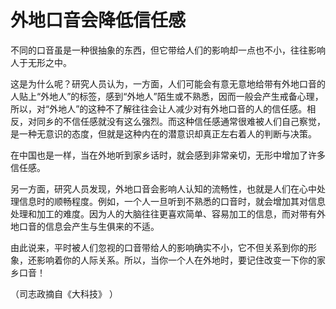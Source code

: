 # 外地口音会降低信任感

不同的口音虽是一种很抽象的东西，但它带给人们的影响却一点也不小，往往影响人于无形之中。 

这是为什么呢？研究人员认为，一方面，人们可能会有意无意地给带有外地口音的人贴上“外地人”的标签，感到“外地人”陌生或不熟悉，因而一般会产生戒备心理，所以，对“外地人”的这种不了解往往会让人减少对有外地口音的人的信任感。相反，对同乡的不信任感就没有这么强烈。而这种信任感通常很难被人们自己察觉，是一种无意识的态度，但就是这种内在的潜意识却真正左右着人的判断与决策。 

在中国也是一样，当在外地听到家乡话时，就会感到非常亲切，无形中增加了许多信任感。 

另一方面，研究人员发现，外地口音会影响人认知的流畅性，也就是人们在心中处理信息时的顺畅程度。例如，一个人一旦听到不熟悉的口音时，就会增加其对信息处理和加工的难度。因为人的大脑往往更喜欢简单、容易加工的信息，而对带有外地口音的信息会产生与生俱来的不适。 

由此说来，平时被人们忽视的口音带给人的影响确实不小，它不但关系到你的形象，还影响着你的人际关系。所以，当你一个人在外地时，要记住改变一下你的家乡口音！ 

（司志政摘自《大科技》 ）